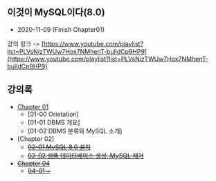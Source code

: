 ## 이것이 MySQL이다(8.0)

- 2020-11-09 (Finish Chapter01)

강의 링크 -> [https://www.youtube.com/playlist?list=PLVsNizTWUw7Hox7NMhenT-bulldCp9HP9](https://www.youtube.com/playlist?list=PLVsNizTWUw7Hox7NMhenT-bulldCp9HP9)

## 강의록

- [Chapter 01](./summary/Chapter01.md)
  - [01-00 Orietation]
  - [01-01 DBMS 개요]
  - [01-02 DBMS 분류와 MySQL 소개]
- [Chapter 02]
  - ~~[02-01 MySQL 8.0 설치](./summary/Chapter02-01.md)~~
  - ~~[02-02 샘플 데이터베이스 생성, MySQL 제거](./summary/Chapter02-02.md)~~
- ~~[Chapter 04](./summary/Chapter04%20Summary.md)~~
  - ~~[04-01 ~](./summary/Chapter04-01.md)~~